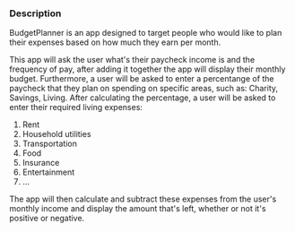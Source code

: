 
### Description

BudgetPlanner is an app designed to target people who would like to plan their expenses based on how much they earn per month.

This app will ask the user what's their paycheck income is and the frequency of pay, after adding it together the app will display their monthly budget. Furthermore, a user will be asked to enter a percentange of the paycheck that they plan on spending on specific areas, such as: Charity, Savings, Living. After calculating the percentage, a user will be asked to enter their required living expenses:
1. Rent
2. Household utilities
3. Transportation
4. Food
5. Insurance
6. Entertainment 
7. ...

The app will then calculate and subtract these expenses from the user's monthly income and display the amount that's left, whether or not it's positive or negative.
